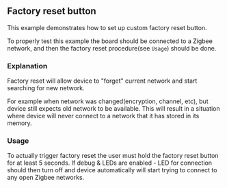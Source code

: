 ## Factory reset button

This example demonstrates how to set up custom factory reset button.

To properly test this example the board should be connected to a Zigbee network, and then the factory reset procedure(see `Usage`) should be done.

### Explanation
Factory reset will allow device to "forget" current network and start searching for new network.

For example when network was changed(encryption, channel, etc), but device still expects old network to be available. 
This will result in a situation where device will never connect to a network that it has stored in its memory.

### Usage

To actually trigger factory reset the user must hold the factory reset button for at least 5 seconds.
If debug & LEDs are enabled - LED for connection should then turn off and device automatically will start trying to connect to any open Zigbee networks.